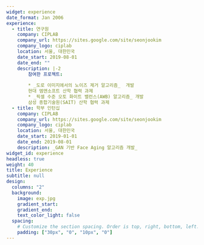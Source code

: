 ```yaml
---
widget: experience
date_format: Jan 2006
experience:
  - title: 연구원
    company: CIPLAB
    company_url: https://sites.google.com/site/seonjookim
    company_logo: ciplab
    location: 서울, 대한민국
    date_start: 2019-08-01
    date_end: ""
    description: |-2
        참여한 프로젝트:
        
        * _도로 이미지에서의 노이즈 제거 알고리즘_  개발
        현대 엠앤소프트 산학 협력 과제
        * _픽셀 수준 오토 화이트 밸런스(AWB) 알고리즘_ 개발  
        삼성 종합기술원(SAIT) 산학 협력 과제
  - title: 학부 인턴십
    company: CIPLAB
    company_url: https://sites.google.com/site/seonjookim
    company_logo: ciplab
    location: 서울, 대한민국
    date_start: 2019-01-01
    date_end: 2019-08-01
    description: _GAN 기반 Face Aging 알고리즘 개발_
widget_id: experience
headless: true
weight: 40
title: Experience
subtitle: null
design:
  columns: "2"
  background:
    image: exp.jpg
    gradient_start:
    gradient_end:
    text_color_light: false
  spacing:
    # Customize the section spacing. Order is top, right, bottom, left.
    padding: ["30px", "0", "10px", "0"]
---
```


